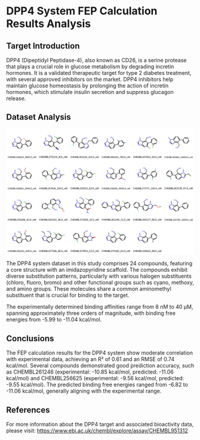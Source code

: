 # DPP4 System FEP Calculation Results Analysis

## Target Introduction

DPP4 (Dipeptidyl Peptidase-4), also known as CD26, is a serine protease that plays a crucial role in glucose metabolism by degrading incretin hormones. It is a validated therapeutic target for type 2 diabetes treatment, with several approved inhibitors on the market. DPP4 inhibitors help maintain glucose homeostasis by prolonging the action of incretin hormones, which stimulate insulin secretion and suppress glucagon release.

## Dataset Analysis

![Molecular structures of representative compounds](mol_grid.png)

The DPP4 system dataset in this study comprises 24 compounds, featuring a core structure with an imidazopyridine scaffold. The compounds exhibit diverse substitution patterns, particularly with various halogen substituents (chloro, fluoro, bromo) and other functional groups such as cyano, methoxy, and amino groups. These molecules share a common aminomethyl substituent that is crucial for binding to the target.

The experimentally determined binding affinities range from 8 nM to 40 μM, spanning approximately three orders of magnitude, with binding free energies from -5.99 to -11.04 kcal/mol.

## Conclusions

The FEP calculation results for the DPP4 system show moderate correlation with experimental data, achieving an R² of 0.61 and an RMSE of 0.74 kcal/mol. Several compounds demonstrated good prediction accuracy, such as CHEMBL261246 (experimental: -10.85 kcal/mol, predicted: -11.06 kcal/mol) and CHEMBL256625 (experimental: -9.56 kcal/mol, predicted: -9.55 kcal/mol). The predicted binding free energies ranged from -6.82 to -11.06 kcal/mol, generally aligning with the experimental range.

## References

For more information about the DPP4 target and associated bioactivity data, please visit:
https://www.ebi.ac.uk/chembl/explore/assay/CHEMBL951312 
